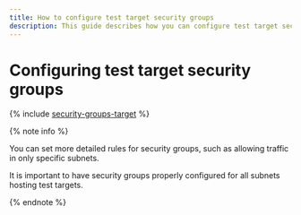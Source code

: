 ```yaml
---
title: How to configure test target security groups
description: This guide describes how you can configure test target security groups.
---
```


# Configuring test target security groups

{% include [security-groups-target](../../_includes/load-testing/security-groups-target.md) %}

{% note info %}

You can set more detailed rules for security groups, such as allowing traffic in only specific subnets.

It is important to have security groups properly configured for all subnets hosting test targets.

{% endnote %}
